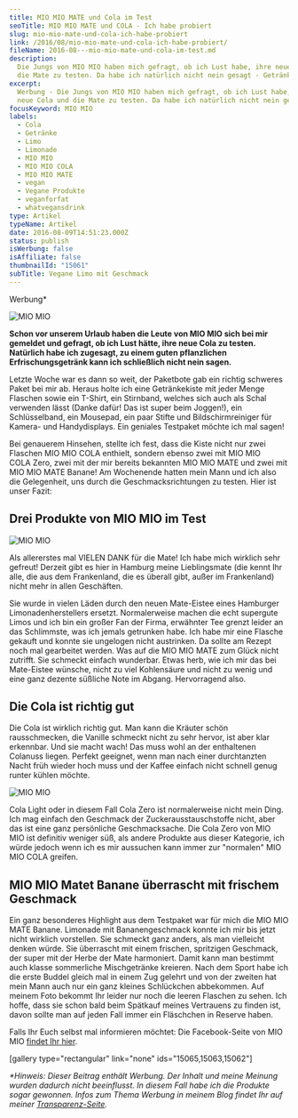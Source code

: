 ```yaml
---
title: MIO MIO MATE und Cola im Test
seoTitle: MIO MIO MATE und COLA - Ich habe probiert
slug: mio-mio-mate-und-cola-ich-habe-probiert
link: /2016/08/mio-mio-mate-und-cola-ich-habe-probiert/
fileName: 2016-08---mio-mio-mate-und-cola-im-test.md
description:
  Die Jungs von MIO MIO haben mich gefragt, ob ich Lust habe, ihre neue Cola und
  die Mate zu testen. Da habe ich natürlich nicht nein gesagt - Getränketest
excerpt:
  Werbung - Die Jungs von MIO MIO haben mich gefragt, ob ich Lust habe, ihre
  neue Cola und die Mate zu testen. Da habe ich natürlich nicht nein gesagt.
focusKeyword: MIO MIO
labels:
  - Cola
  - Getränke
  - Limo
  - Limonade
  - MIO MIO
  - MIO MIO COLA
  - MIO MIO MATE
  - vegan
  - Vegane Produkte
  - veganforfat
  - whatvegansdrink
type: Artikel
typeName: Artikel
date: 2016-08-09T14:51:23.000Z
status: publish
isWerbung: false
isAffiliate: false
thumbnailId: "15061"
subTitle: Vegane Limo mit Geschmack
---
```


Werbung\*

![MIO MIO ](http://cardamonchai.com/wp-content/uploads/2016/08/28497211950_3672e57073_z-640x427.jpg "MIO MIO - Ich habe getestet")

<strong>Schon vor unserem Urlaub haben die Leute von MIO MIO sich bei mir
gemeldet und gefragt, ob ich Lust hätte, ihre neue Cola zu testen. Natürlich
habe ich zugesagt, zu einem guten pflanzlichen Erfrischungsgetränk kann ich
schließlich nicht nein sagen.</strong>

Letzte Woche war es dann so weit, der Paketbote gab ein richtig schweres Paket
bei mir ab. Heraus holte ich eine Getränkekiste mit jeder Menge Flaschen sowie
ein T-Shirt, ein Stirnband, welches sich auch als Schal verwenden lässt (Danke
dafür! Das ist super beim Joggen!), ein Schlüsselband, ein Mousepad, ein paar
Stifte und Bildschirmreiniger für Kamera- und Handydisplays. Ein geniales
Testpaket möchte ich mal sagen!

Bei genauerem Hinsehen, stellte ich fest, dass die Kiste nicht nur zwei Flaschen
MIO MIO COLA enthielt, sondern ebenso zwei mit MIO MIO COLA Zero, zwei mit der
mir bereits bekannten MIO MIO MATE und zwei mit MIO MIO MATE Banane! Am
Wochenende hatten mein Mann und ich also die Gelegenheit, uns durch die
Geschmacksrichtungen zu testen. Hier ist unser Fazit:

## Drei Produkte von MIO MIO im Test

![MIO MIO](http://cardamonchai.com/wp-content/uploads/2016/08/28781471425_dbd1cfa80c_z-640x427.jpg "MIO MIO COLA")

Als allererstes mal VIELEN DANK für die Mate! Ich habe mich wirklich sehr
gefreut! Derzeit gibt es hier in Hamburg meine Lieblingsmate (die kennt Ihr
alle, die aus dem Frankenland, die es überall gibt, außer im Frankenland) nicht
mehr in allen Geschäften.

Sie wurde in vielen Läden durch den neuen Mate-Eistee eines Hamburger
Limonadenherstellers ersetzt. Normalerweise machen die echt supergute Limos und
ich bin ein großer Fan der Firma, erwähnter Tee grenzt leider an das Schlimmste,
was ich jemals getrunken habe. Ich habe mir eine Flasche gekauft und konnte sie
ungelogen nicht austrinken. Da sollte am Rezept noch mal gearbeitet werden. Was
auf die MIO MIO MATE zum Glück nicht zutrifft. Sie schmeckt einfach wunderbar.
Etwas herb, wie ich mir das bei Mate-Eistee wünsche, nicht zu viel Kohlensäure
und nicht zu wenig und eine ganz dezente süßliche Note im Abgang. Hervorragend
also.

## Die Cola ist richtig gut

Die Cola ist wirklich richtig gut. Man kann die Kräuter schön rausschmecken, die
Vanille schmeckt nicht zu sehr hervor, ist aber klar erkennbar. Und sie macht
wach! Das muss wohl an der enthaltenen Colanuss liegen. Perfekt geeignet, wenn
man nach einer durchtanzten Nacht früh wieder hoch muss und der Kaffee einfach
nicht schnell genug runter kühlen möchte.

![MIO MIO](http://cardamonchai.com/wp-content/uploads/2016/08/28871665225_5a303f5f2b_z-640x427.jpg "Von der MIO MIO MATE Banane seht Ihr nur noch die leeren Flaschen")

Cola Light oder in diesem Fall Cola Zero ist normalerweise nicht mein Ding. Ich
mag einfach den Geschmack der Zuckerausstauschstoffe nicht, aber das ist eine
ganz persönliche Geschmacksache. Die Cola Zero von MIO MIO ist definitiv weniger
süß, als andere Produkte aus dieser Kategorie, ich würde jedoch wenn ich es mir
aussuchen kann immer zur "normalen" MIO MIO COLA greifen.

## MIO MIO Matet Banane überrascht mit frischem Geschmack

Ein ganz besonderes Highlight aus dem Testpaket war für mich die MIO MIO
MATE Banane. Limonade mit Bananengeschmack konnte ich mir bis jetzt nicht
wirklich vorstellen. Sie schmeckt ganz anders, als man vielleicht denken würde.
Sie überrascht mit einem frischen, spritzigen Geschmack, der super mit der Herbe
der Mate harmoniert. Damit kann man bestimmt auch klasse sommerliche
Mischgetränke kreieren. Nach dem Sport habe ich die erste Buddel gleich mal in
einem Zug gelehrt und von der zweiten hat mein Mann auch nur ein ganz kleines
Schlückchen abbekommen. Auf meinem Foto bekommt Ihr leider nur noch die leeren
Flaschen zu sehen. Ich hoffe, dass sie schon bald beim Spätkauf meines
Vertrauens zu finden ist, davon sollte man auf jeden Fall immer ein Fläschchen
in Reserve haben.

Falls Ihr Euch selbst mal informieren möchtet: Die Facebook-Seite von MIO MIO
[findet Ihr hier](https://www.facebook.com/Mio.Mio.Mate.Vivaris/?fref=ts).

[gallery type="rectangular" link="none" ids="15065,15063,15062"]

<em>\*Hinweis: Dieser Beitrag enthält Werbung. Der Inhalt und meine Meinung
wurden dadurch nicht beeinflusst. In diesem Fall habe ich die Produkte sogar
gewonnen. Infos zum Thema Werbung in meinem Blog findet Ihr auf meiner
[Transparenz-Seite](/werbung/). </em>
